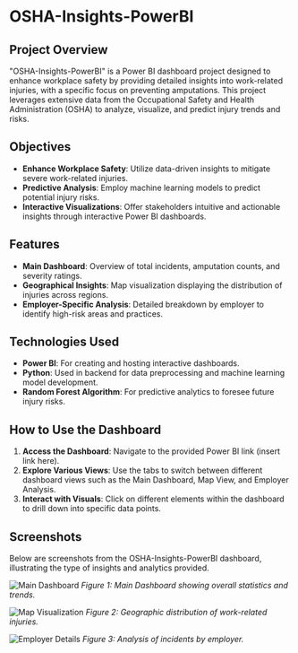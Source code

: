 # OSHA-Insights-PowerBI

## Project Overview
"OSHA-Insights-PowerBI" is a Power BI dashboard project designed to enhance workplace safety by providing detailed insights into work-related injuries, with a specific focus on preventing amputations. This project leverages extensive data from the Occupational Safety and Health Administration (OSHA) to analyze, visualize, and predict injury trends and risks.

## Objectives
- **Enhance Workplace Safety**: Utilize data-driven insights to mitigate severe work-related injuries.
- **Predictive Analysis**: Employ machine learning models to predict potential injury risks.
- **Interactive Visualizations**: Offer stakeholders intuitive and actionable insights through interactive Power BI dashboards.

## Features
- **Main Dashboard**: Overview of total incidents, amputation counts, and severity ratings.
- **Geographical Insights**: Map visualization displaying the distribution of injuries across regions.
- **Employer-Specific Analysis**: Detailed breakdown by employer to identify high-risk areas and practices.

## Technologies Used
- **Power BI**: For creating and hosting interactive dashboards.
- **Python**: Used in backend for data preprocessing and machine learning model development.
- **Random Forest Algorithm**: For predictive analytics to foresee future injury risks.

## How to Use the Dashboard
1. **Access the Dashboard**: Navigate to the provided Power BI link (insert link here).
2. **Explore Various Views**: Use the tabs to switch between different dashboard views such as the Main Dashboard, Map View, and Employer Analysis.
3. **Interact with Visuals**: Click on different elements within the dashboard to drill down into specific data points.

## Screenshots

Below are screenshots from the OSHA-Insights-PowerBI dashboard, illustrating the type of insights and analytics provided.

![Main Dashboard](/screenshots/main_dashboard.png)
*Figure 1: Main Dashboard showing overall statistics and trends.*

![Map Visualization](/screenshots/map_visualization.png)
*Figure 2: Geographic distribution of work-related injuries.*

![Employer Details](/screenshots/employer_details.png)
*Figure 3: Analysis of incidents by employer.*
